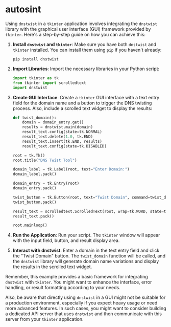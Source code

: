 # autosint

Using `dnstwist` in a `tkinter` application involves integrating the `dnstwist` library with the graphical user interface (GUI) framework provided by `tkinter`. Here's a step-by-step guide on how you can achieve this:

1. **Install `dnstwist` and `tkinter`**:
   Make sure you have both `dnstwist` and `tkinter` installed. You can install them using `pip` if you haven't already:
   
   ```
   pip install dnstwist
   ```

2. **Import Libraries**:
   Import the necessary libraries in your Python script:

   ```python
   import tkinter as tk
   from tkinter import scrolledtext
   import dnstwist
   ```

3. **Create GUI Interface**:
   Create a `tkinter` GUI interface with a text entry field for the domain name and a button to trigger the DNS twisting process. Also, include a scrolled text widget to display the results:

   ```python
   def twist_domain():
       domain = domain_entry.get()
       results = dnstwist.main(domain)
       result_text.config(state=tk.NORMAL)
       result_text.delete(1.0, tk.END)
       result_text.insert(tk.END, results)
       result_text.config(state=tk.DISABLED)

   root = tk.Tk()
   root.title("DNS Twist Tool")

   domain_label = tk.Label(root, text="Enter Domain:")
   domain_label.pack()

   domain_entry = tk.Entry(root)
   domain_entry.pack()

   twist_button = tk.Button(root, text="Twist Domain", command=twist_domain)
   twist_button.pack()

   result_text = scrolledtext.ScrolledText(root, wrap=tk.WORD, state=tk.DISABLED)
   result_text.pack()

   root.mainloop()
   ```

4. **Run the Application**:
   Run your script. The `tkinter` window will appear with the input field, button, and result display area.

5. **Interact with dnstwist**:
   Enter a domain in the text entry field and click the "Twist Domain" button. The `twist_domain` function will be called, and the `dnstwist` library will generate domain name variations and display the results in the scrolled text widget.

Remember, this example provides a basic framework for integrating `dnstwist` with `tkinter`. You might want to enhance the interface, error handling, or result formatting according to your needs.

Also, be aware that directly using `dnstwist` in a GUI might not be suitable for a production environment, especially if you expect heavy usage or need more advanced features. In such cases, you might want to consider building a dedicated API server that uses `dnstwist` and then communicate with this server from your `tkinter` application.
